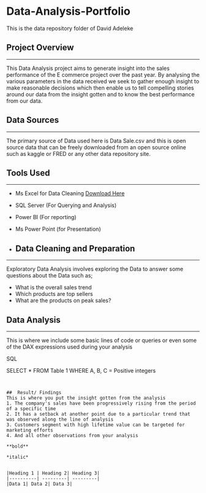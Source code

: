 # Data-Analysis-Portfolio
This is the data repository folder of David Adeleke


## Project Overview
------
This Data Analysis project aims to generate insight into the sales performance of the E commerce project over the past year. By analysing the various parameters in the data received we seek to gather enough insight to make reasonable decisions which then enable us to tell compelling stories around our data from the insight gotten and to know the best performance from our data.


## Data Sources
------
The primary source of Data used here is Data Sale.csv and this is open source data that can be freely downloaded from an open source online such as kaggle or FRED or any other data repository site.

## Tools Used
---
- Ms Excel for Data Cleaning [Download Here](https:/www.microsoft.com)
- SQL Server (For Querying and Analysis)
- Power BI (For reporting)
- Ms Power Point (for Presentation)

- ## Data Cleaning and Preparation
----
Exploratory Data Analysis involves exploring the Data to answer some questions about the Data such as;
- What is the overall sales trend
- Which products are top sellers
- What are the products on peak sales?

## Data Analysis
----
This is where we include some basic lines of code or queries or even some of the DAX expressions used during your analysis

SQL

SELECT *
FROM Table 1
WHERE A, B, C = Positive integers

```


## 	Result/ Findings
This is where you put the insight gotten from the analysis 
1. The company's sales have been progressively rising from the period of a specific time 
2. It has a setback at another point due to a particular trend that was observed along the line of analysis
3. Customers segment with high lifetime value can be targeted for marketing efforts
4. And all other observations from your analysis

**bold**

*italic*


|Heading 1 | Heading 2| Heading 3|
|----------| ---------| ---------|
|Data 1| Data 2| Data 3|

